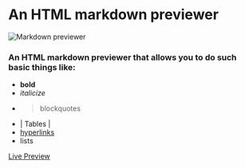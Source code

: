 # An HTML markdown previewer
![Markdown previewer](https://res.cloudinary.com/dffnnfo2w/image/upload/v1573602802/markdown_pbbfa6.png)

### An HTML markdown previewer that allows you to do such basic things like: 

* __bold__
* *italicize*
* >blockquotes
* | Tables        |
* [hyperlinks](https://codepen.io/Adrian540/full/NWWqJRp)
* lists

[Live Preview](https://codepen.io/Adrian540/full/NWWqJRp)

